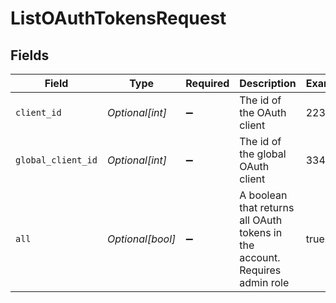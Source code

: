 # ListOAuthTokensRequest


## Fields

| Field                                                                       | Type                                                                        | Required                                                                    | Description                                                                 | Example                                                                     |
| --------------------------------------------------------------------------- | --------------------------------------------------------------------------- | --------------------------------------------------------------------------- | --------------------------------------------------------------------------- | --------------------------------------------------------------------------- |
| `client_id`                                                                 | *Optional[int]*                                                             | :heavy_minus_sign:                                                          | The id of the OAuth client                                                  | 223443                                                                      |
| `global_client_id`                                                          | *Optional[int]*                                                             | :heavy_minus_sign:                                                          | The id of the global OAuth client                                           | 334556                                                                      |
| `all`                                                                       | *Optional[bool]*                                                            | :heavy_minus_sign:                                                          | A boolean that returns all OAuth tokens in the account. Requires admin role | true                                                                        |